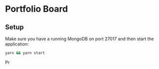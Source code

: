 # Portfolio Board

## Setup

Make sure you have a running MongoDB on port 27017 and then start the application:

```sh
yarn && yarn start
```


Pr
